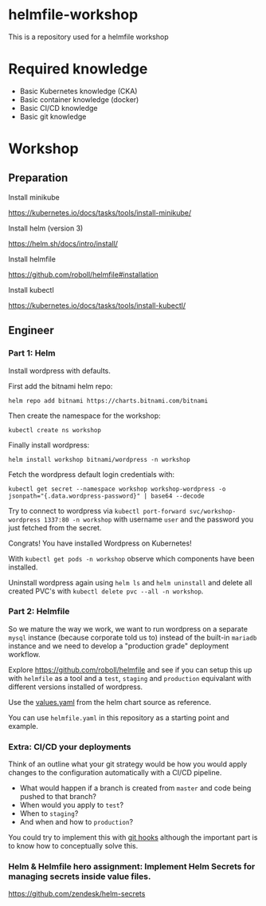 # helmfile-workshop
This is a repository used for a helmfile workshop

# Required knowledge

* Basic Kubernetes knowledge (CKA)
* Basic container knowledge (docker)
* Basic CI/CD knowledge
* Basic git knowledge

# Workshop

## Preparation

Install minikube

https://kubernetes.io/docs/tasks/tools/install-minikube/

Install helm (version 3)

https://helm.sh/docs/intro/install/

Install helmfile

https://github.com/roboll/helmfile#installation

Install kubectl

https://kubernetes.io/docs/tasks/tools/install-kubectl/

## Engineer

### Part 1: Helm

Install wordpress with defaults.

First add the bitnami helm repo:

`helm repo add bitnami https://charts.bitnami.com/bitnami`

Then create the namespace for the workshop:

`kubectl create ns workshop`

Finally install wordpress:

`helm install workshop bitnami/wordpress -n workshop`

Fetch the wordpress default login credentials with:

`kubectl get secret --namespace workshop workshop-wordpress -o jsonpath="{.data.wordpress-password}" | base64 --decode`

Try to connect to wordpress via `kubectl port-forward svc/workshop-wordpress 1337:80 -n workshop` with username `user` and the password you just fetched from the secret.

Congrats! You have installed Wordpress on Kubernetes!

With `kubectl get pods -n workshop` observe which components have been installed.

Uninstall wordpress again using `helm ls` and `helm uninstall` and delete all created PVC's with `kubectl delete pvc --all -n workshop`.

### Part 2: Helmfile

So we mature the way we work, we want to run wordpress on a separate `mysql` instance (because corporate told us to) instead of the built-in `mariadb` instance and we need to develop a "production grade" deployment workflow.

Explore https://github.com/roboll/helmfile and see if you can setup this up with `helmfile` as a tool and a `test`, `staging` and `production` equivalant with different versions installed of wordpress.

Use the [values.yaml](https://github.com/bitnami/charts/blob/master/bitnami/wordpress/values.yaml) from the helm chart source as reference.

You can use `helmfile.yaml` in this repository as a starting point and example.

### Extra: CI/CD your deployments

Think of an outline what your git strategy would be how you would apply changes to the configuration automatically with a CI/CD pipeline.

* What would happen if a branch is created from `master` and code being pushed to that branch?
* When would you apply to `test`?
* When to `staging`?
* And when and how to `production`?

You could try to implement this with [git hooks](https://githooks.com/#:~:text=Git%20hooks%20are%20scripts%20that,Git%20hooks%20are%20run%20locally) although the important part is to know how to conceptually solve this.

### Helm & Helmfile hero assignment: Implement Helm Secrets for managing secrets inside value files.

https://github.com/zendesk/helm-secrets
